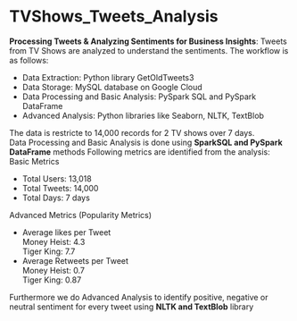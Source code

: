 # TVShows_Tweets_Analysis

**Processing Tweets & Analyzing Sentiments for Business Insights**: Tweets from TV Shows are analyzed to understand the sentiments. The workflow is as follows: <br>
- Data Extraction: Python library GetOldTweets3
- Data Storage: MySQL database on Google Cloud
- Data Processing and Basic Analysis: PySpark SQL and PySpark DataFrame
- Advanced Analysis: Python libraries like Seaborn, NLTK, TextBlob

The data is restricte to 14,000 records for 2 TV shows over 7 days.  <br>
Data Processing and Basic Analysis is done using **SparkSQL and PySpark DataFrame** methods
Following metrics are identified from the analysis: <br>
Basic Metrics <br>
 - Total Users: 13,018
 - Total Tweets: 14,000
 - Total Days: 7 days <br>
 
Advanced Metrics (Popularity Metrics) <br>
- Average likes per Tweet <br>
Money Heist: 4.3 <br>
Tiger King: 7.7
- Average Retweets per Tweet  <br>
Money Heist: 0.7 <br>
Tiger King: 0.87 <br>

Furthermore we do Advanced Analysis to identify positive, negative or neutral sentiment for every tweet using **NLTK and TextBlob** library <br>

 
